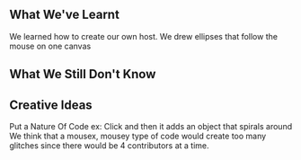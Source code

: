 ## What We've Learnt

We learned how to create our own host.
We drew ellipses that follow the mouse on one canvas

## What We Still Don't Know

## Creative Ideas
Put a Nature Of Code
  ex: Click and then it adds an object that spirals around
  We think that a mousex, mousey type of code would create too many glitches since there would be 4 contributors at a time.
